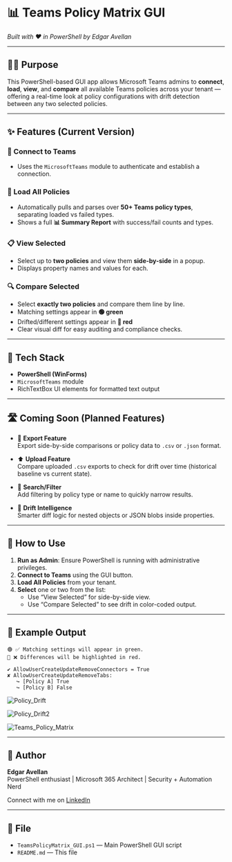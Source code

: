 # 📊 Teams Policy Matrix GUI  
*Built with ❤️ in PowerShell by Edgar Avellan*

---

## 👨‍💻 Purpose  
This PowerShell-based GUI app allows Microsoft Teams admins to **connect**, **load**, **view**, and **compare** all available Teams policies across your tenant — offering a real-time look at policy configurations with drift detection between any two selected policies.

---

## ✨ Features (Current Version)

### 🔐 Connect to Teams  
- Uses the `MicrosoftTeams` module to authenticate and establish a connection.

### 🔄 Load All Policies  
- Automatically pulls and parses over **50+ Teams policy types**, separating loaded vs failed types.
- Shows a full **📊 Summary Report** with success/fail counts and types.

### 📋 View Selected  
- Select up to **two policies** and view them **side-by-side** in a popup.
- Displays property names and values for each.

### 🔍 Compare Selected  
- Select **exactly two policies** and compare them line by line.
- Matching settings appear in **🟢 green**
- Drifted/different settings appear in **🔴 red**
- Clear visual diff for easy auditing and compliance checks.

---

## 🧠 Tech Stack

- **PowerShell (WinForms)**
- `MicrosoftTeams` module
- RichTextBox UI elements for formatted text output

---

## 🛣️ Coming Soon (Planned Features)

- 📝 **Export Feature**  
  Export side-by-side comparisons or policy data to `.csv` or `.json` format.

- ⬆️ **Upload Feature**  
  Compare uploaded `.csv` exports to check for drift over time (historical baseline vs current state).

- 🔎 **Search/Filter**  
  Add filtering by policy type or name to quickly narrow results.

- 🧠 **Drift Intelligence**  
  Smarter diff logic for nested objects or JSON blobs inside properties.

---

## 🚀 How to Use

1. **Run as Admin**: Ensure PowerShell is running with administrative privileges.
2. **Connect to Teams** using the GUI button.
3. **Load All Policies** from your tenant.
4. **Select** one or two from the list:
    - Use “View Selected” for side-by-side view.
    - Use “Compare Selected” to see drift in color-coded output.

---

## 📎 Example Output

```
🟢 ✅ Matching settings will appear in green.
🔴 ❌ Differences will be highlighted in red.

✔ AllowUserCreateUpdateRemoveConnectors = True
✘ AllowUserCreateUpdateRemoveTabs:
   ↪ [Policy A] True
   ↪ [Policy B] False
```

![Policy_Drift](https://github.com/user-attachments/assets/5ac5b244-e4de-4d18-b033-2f85825fb630)

![Policy_Drift2](https://github.com/user-attachments/assets/0fcbcf51-26a6-4496-9b06-6d3dbc8f63bf)

![Teams_Policy_Matrix](https://github.com/user-attachments/assets/b57fcc95-2502-4227-b8b7-6dac05a97a4a)

---

## 👑 Author  
**Edgar Avellan**  
PowerShell enthusiast | Microsoft 365 Architect | Security + Automation Nerd  

Connect with me on [LinkedIn](https://www.linkedin.com/in/edgaravellan)  

---

## 📂 File

- `TeamsPolicyMatrix_GUI.ps1` — Main PowerShell GUI script  
- `README.md` — This file

